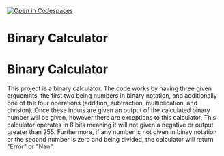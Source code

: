 [![Open in Codespaces](https://classroom.github.com/assets/launch-codespace-2972f46106e565e64193e422d61a12cf1da4916b45550586e14ef0a7c637dd04.svg)](https://classroom.github.com/open-in-codespaces?assignment_repo_id=17648539)
# Binary Calculator

<!--

The following requirements must be met to receive full credit on this assignment. The calculator must handle binary arithmetic operations accurately while following proper error handling procedures and output formatting guidelines.

- Your solution must have a well-written and thorough README file.
- The solution must be implemented as a function called `binary_calculator()` with three parameters:
    - `bin1` - A string parameter representing the first binary number to be used in the calculation. Must contain only 0s and 1s.
    - `bin2` - A string parameter representing the second binary number to be used in the calculation. Must contain only 0s and 1s.
    - `operator` - A string containing one of the following arithmetic operators: `'+'`, `'-'`, `'*'`, or `'/'`
- Do not use Python's built-in `bin()` function.
- Implement your own binary-to-decimal and decimal-to-binary conversion logic.
- All binary inputs and outputs should be strings.
- Handle division by zero by returning `"NaN"`
- Handle decimal numbers by rounding down to the nearest whole number (flooring).
- Return `"Error"` for invalid binary inputs (containing characters other than `0` and `1`)
- Return `"Overflow"` for any operations that overflow (i.e. negative numbers, numbers greater than 8-bits).
- Outputs must be returned as 8-bit numbers (padded with leading zeros if necessary). For example, the decimal number `5` should be returned as `"00000101"` .

Your solution will be tested against various test cases including edge cases, invalid inputs, and all four arithmetic operations.

 -->

 # Binary Calculator

This project is a binary calculator. The code works by having three given arguemnts, the first two being numbers in binary notation, and additionally one of the four operations (addition, subtraction, multiplication, and division). Once these inputs are given an output of the calculated binary number will be given, however there are exceptions to this calculator. This calculator operates in 8 bits meaning it will not given a negative or output greater than 255. Furthermore, if any number is not given in binay notation or the second number is zero and being divided, the calculator will return "Error" or "Nan". 


